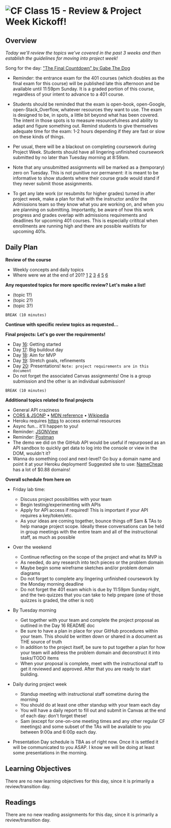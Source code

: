![CF](https://i.imgur.com/7v5ASc8.png)  Class 15 - Review & Project Week Kickoff!
=======
## Overview
<!-- Provide a general overview of the daily concepts and processes that will be covered in lectures and labs -->

*Today we'll review the topics we've covered in the past 3 weeks and then establish the guidelines for moving into project week!*

Song for the day: ["The Final Countdown" by Gabe The Dog](https://www.youtube.com/watch?v=Rn5vJ0dhxXs)

- Reminder: the entrance exam for the 401 courses (which doubles as the final exam for this course) will be published late this afternoon and be available until 11:59pm Sunday. It is a graded portion of this course, regardless of your intent to advance to a 401 course.

- Students should be reminded that the exam is open-book, open-Google, open-Stack_Overflow, whatever resources they want to use. The exam is designed to be, in spots, a little bit beyond what has been covered. The intent in those spots is to measure resourcefulness and ability to adapt and figure something out. Remind students to give themselves adequate time for the exam: 1-2 hours depending if they are fast or slow on these kinds of things.

- Per usual, there will be a blackout on completing coursework during Project Week. Students should have all lingering unfinished coursework submitted by no later than Tuesday morning at 8:59am.

- Note that any unsubmitted assignments will be marked as a (temporary) zero on Tuesday. This is not punitive nor permanent: it is meant to be informative to show students where their course grade would stand if they never submit those assignments.

- To get any late work (or resubmits for higher grades) turned in after project week, make a plan for that with the instructor and/or the Admissions team so they know what you are working on, and when you are planning on submitting. Importantly, be aware of how this work progress and grades overlap with admissions requirements and deadlines for upcoming 401 courses. This is especially crititcal when enrollments are running high and there are possible waitlists for upcoming 401s.


## Daily Plan

**Review of the course**

- Weekly concepts and daily topics
- Where were we at the end of 201? [1](https://skyfriends.github.io/drum-machine/) [2](https://axelmichael11.github.io/Wine_Fellows/) [3](https://spengietz.github.io/time-clock/) [4](https://cadburylion.github.io/) [5](https://twofacefear.github.io/dnd-character-creator/) [6](https://evilb4k4.github.io/LFG/)

**Any requested topics for more specific review? Let's make a list!**

- (topic 1?)
- (topic 2?)
- (topic 3?)

`BREAK (10 minutes)`

**Continue with specific review topics as requested...**

**Final projects: Let's go over the requirements!**

- Day [16](https://github.com/codefellows/seattle-301d20/blob/master/16-project-week-day-1/README.md): Getting started
- Day [17](https://github.com/codefellows/seattle-301d20/blob/master/17-project-week-day-2/README.md): Big buildout day
- Day [18](https://github.com/codefellows/seattle-301d20/blob/master/18-project-week-day-3/README.md): Aim for MVP
- Day [19](https://github.com/codefellows/seattle-301d20/blob/master/19-project-week-day-4/README.md): Stretch goals, refinements
- Day [20](https://github.com/codefellows/seattle-301d20/blob/master/19-project-week-day-4/README.md): Presentations! `Note: project requirements are in this document`
- Do not forget the associated Canvas assignments! One is a group submission and the other is an individual submission!

`BREAK (10 minutes)`

**Additional topics related to final projects**

- General API craziness
- [CORS & JSONP](https://dev.socrata.com/docs/cors-and-jsonp.html) • [MDN reference](https://developer.mozilla.org/en-US/docs/Web/HTTP/Access_control_CORS) • [Wikipedia](https://en.wikipedia.org/wiki/Cross-origin_resource_sharing)
- Heroku requires [https](https://en.wikipedia.org/wiki/HTTPS) to access external resources
- Async fun... it'll happen to you!
- Reminder: [JSONView](https://chrome.google.com/webstore/detail/jsonview/chklaanhfefbnpoihckbnefhakgolnmc?hl=en)
- Reminder: [Postman](https://www.getpostman.com/)
- The demo we did on the GitHub API would be useful if repurposed as an API sandbox to quickly get data to log into the console or view in the DOM, wouldn't it?
- Wanna do something cool and next-level? Go buy a domain name and point it at your Heroku deployment! Suggested site to use: [NameCheap](https://www.namecheap.com/) has a lot of $0.88 domains!

**Overall schedule from here on**

- Friday lab time:
	- Discuss project possibilities with your team
	- Begin testing/experimenting with APIs
	- Apply for API access if required! This is important if your API requires a key/token/etc.
	- As your ideas are coming together, bounce things off Sam & TAs to help manage project scope. Ideally these conversations can be held in group meetings with the entire team and all of the instructional staff, as much as possible

- Over the weekend
	- Continue reflecting on the scope of the project and what its MVP is
	- As needed, do any research into tech pieces or the problem domain
	- Maybe begin some wireframe sketches and/or problem domain diagrams
	- Do not forget to complete any lingering unfinished coursework by the Monday morning deadline
	- Do not forget the 401 exam which is due by 11:59pm Sunday night, and the two quizzes that you can take to help prepare (one of those quizzes is graded, the other is not)

- By Tuesday morning
	- Get together with your team and complete the project proposal as outlined in the Day 16 README doc
	- Be sure to have a plan in place for your GitHub procedures within your team. This should be written down or shared in a document as THE source of truth
	- In addition to the project itself, be sure to put together a plan for how your team will address the problem domain and deconstruct it into tasks/TODO items
	- When your proposal is complete, meet with the instructional staff to get it reviewed and approved. After that you are ready to start building.

- Daily during project week
	- Standup meeting with instructional staff sometime during the morning
	- You should do at least one other standup with your team each day
	- You will have a daily report to fill out and submit in Canvas at the end of each day: don't forget these!
	- Sam (except for one-on-one meeting times and any other regular CF meetings) and some subset of the TAs will be available to you between 9:00a and 6:00p each day.
- Presentation Day schedule is TBA as of right now. Once it is settled it will be communicated to you ASAP. I know we will be doing at least some presentations in the morning.

## Learning Objectives
<!--
ABCD:
  Audience: Program participants
  Behavior: Expected learning/behavior changes/results
  Condition:
    Circumstances that lead to change/result
    When change/result are expected to occur
  Degree: How much change occurs (%) for how many participants (#)
-->
There are no new learning objectives for this day, since it is primarily a review/transition day.

## Readings
<!-- List of readings required for this content; readings being completed by the start of this lecture -->
There are no new reading assignments for this day, since it is primarily a review/transition day.
